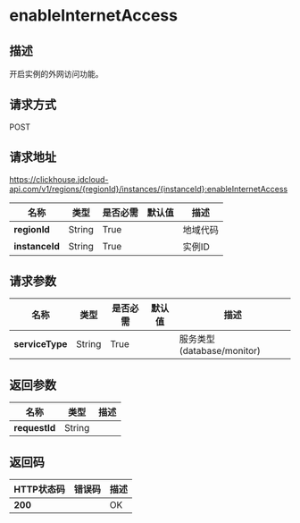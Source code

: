 # enableInternetAccess


## 描述
开启实例的外网访问功能。

## 请求方式
POST

## 请求地址
https://clickhouse.jdcloud-api.com/v1/regions/{regionId}/instances/{instanceId}:enableInternetAccess

|名称|类型|是否必需|默认值|描述|
|---|---|---|---|---|
|**regionId**|String|True| |地域代码|
|**instanceId**|String|True| |实例ID|

## 请求参数
|名称|类型|是否必需|默认值|描述|
|---|---|---|---|---|
|**serviceType**|String|True| |服务类型 (database/monitor)|


## 返回参数
|名称|类型|描述|
|---|---|---|
|**requestId**|String| |


## 返回码
|HTTP状态码|错误码|描述|
|---|---|---|
|**200**||OK|
